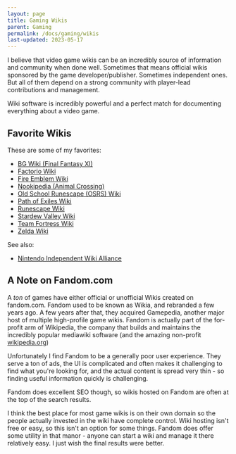 ```yaml
---
layout: page
title: Gaming Wikis
parent: Gaming
permalink: /docs/gaming/wikis
last-updated: 2023-05-17
---
```


I believe that video game wikis can be an incredibly source of information and community when done well. Sometimes that means official wikis sponsored by the game developer/publisher. Sometimes independent ones. But all of them depend on a strong community with player-lead contributions and management.

Wiki software is incredibly powerful and a perfect match for documenting everything about a video game.


## Favorite Wikis

These are some of my favorites:

- [BG Wiki (Final Fantasy XI)](https://www.bg-wiki.com/ffxi/Main_Page)
- [Factorio Wiki](https://wiki.factorio.com/)
- [Fire Emblem Wiki](https://fireemblemwiki.org/)
- [Nookipedia (Animal Crossing)](https://nookipedia.com/wiki/Main_Page)
- [Old School Runescape (OSRS) Wiki](https://oldschool.runescape.wiki/)
- [Path of Exiles Wiki](https://www.poewiki.net/wiki/Path_of_Exile_Wiki)
- [Runescape Wiki](https://runescape.wiki/)
- [Stardew Valley Wiki](https://stardewvalleywiki.com/Stardew_Valley_Wiki)
- [Team Fortress Wiki](https://wiki.teamfortress.com/wiki/Main_Page)
- [Zelda Wiki](https://zeldawiki.wiki/wiki/Main_Page)

See also:

- [Nintendo Independent Wiki Alliance](https://www.niwanetwork.org/)

## A Note on Fandom.com

A *ton* of games have either official or unofficial Wikis created on fandom.com. Fandom used to be known as Wikia, and rebranded a few years ago. A few years after that, they acquired Gamepedia, another major host of multiple high-profile game wikis. Fandom is actually part of the for-profit arm of Wikipedia, the company that builds and maintains the incredibly popular mediawiki software (and the amazing non-profit [wikipedia.org](https://wikipedia.org))

Unfortunately I find Fandom to be a generally poor user experience. They serve a ton of ads, the UI is complicated and often makes it challenging to find what you're looking for, and the actual content is spread very thin - so finding useful information quickly is challenging.

Fandom does excellent SEO though, so wikis hosted on Fandom are often at the top of the search results.

I think the best place for most game wikis is on their own domain so the people actually invested in the wiki have complete control. Wiki hosting isn't free or easy, so this isn't an option for some things. Fandom does offer some utility in that manor - anyone can start a wiki and manage it there relatively easy. I just wish the final results were better.